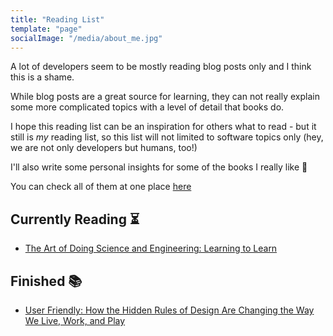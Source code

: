 ```yaml
---
title: "Reading List"
template: "page"
socialImage: "/media/about_me.jpg"
---
```


A lot of developers seem to be mostly reading blog posts only and I think this is a shame.

While blog posts are a great source for learning, they can not really explain some more complicated topics
with a level of detail that books do.

I hope this reading list can be an inspiration for others what to read - but it still is _my_ reading list,
so this list will not limited to software topics only (hey, we are not only developers but humans, too!)

I'll also write some personal insights for some of the books I really like 🖤

You can check all of them at one place [here](/category/books/)

## Currently Reading ⏳

- [The Art of Doing Science and Engineering: Learning to Learn](https://www.amazon.com/Art-Doing-Science-Engineering-Learning/dp/1732265178)

## Finished 📚

- [User Friendly: How the Hidden Rules of Design Are Changing the Way We Live, Work, and Play](https://www.amazon.com/User-Friendly-Hidden-Design-Changing/dp/0374279756)
